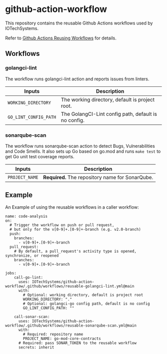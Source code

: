 # github-action-workflow
This repository contains the reusable Github Actions workflows used by IOTechSystems.

Refer to [Github Actions Reusing Workflows](https://docs.github.com/en/actions/using-workflows/reusing-workflows) for details.


## Workflows

### golangci-lint 

The workflow runs golangci-lint action and reports issues from linters.

| Inputs | Description |
|--------|-------------|
| `WORKING_DIRECTORY` | The working directory, default is project root. |
| `GO_LINT_CONFIG_PATH` | The GolangCI-Lint config path, default is no config. |

### sonarqube-scan

The workflow runs sonarqube-scan action to detect Bugs, Vulnerabilities and Code Smells. It also sets up Go based on go.mod and runs `make test` to get Go unit test coverage reports.

| Inputs | Description |
|--------|-------------|
| `PROJECT_NAME` | **Required.** The repository name for SonarQube. |

## Example

An Example of using the reusable workflows in a caller workflow:

```
name: code-analysis
on:
  # Trigger the workflow on push or pull request,
  # but only for the v[0-9]+.[0-9]+-branch (e.g. v2.0-branch)
  push:
    branches:
      - v[0-9]+.[0-9]+-branch
  pull_request:
    # By default, a pull_request's activity type is opened, synchronize, or reopened
    branches:
      - v[0-9]+.[0-9]+-branch

jobs:
    call-go-lint:
      uses: IOTechSystems/github-action-workflow/.github/workflows/reusable-golangci-lint.yml@main
      with:
        # Optional: working directory, default is project root 
        WORKING_DIRECTORY: "."
        # Optional: golangci-go config path, default is no config
        GO_LINT_CONFIG_PATH: ""
        
    call-sonar-scan:
      uses: IOTechSystems/github-action-workflow/.github/workflows/reusable-sonarqube-scan.yml@main
      with:
        # Required: repository name
        PROJECT_NAME: go-mod-core-contracts
      # Required: pass SONAR_TOKEN to the reusable workflow  
      secrets: inherit
```